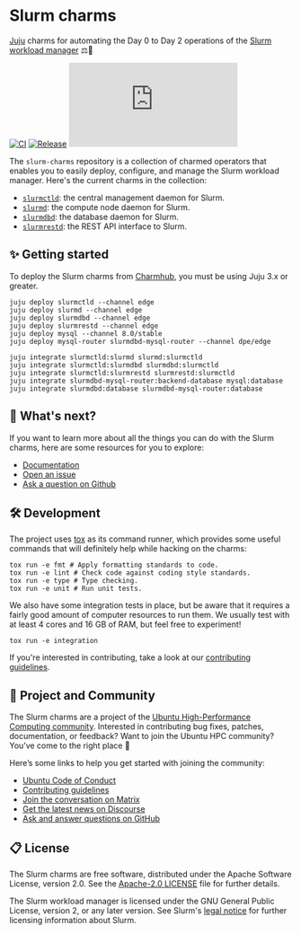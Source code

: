 # Slurm charms

[Juju](https://juju.is) charms for automating the Day 0 to Day 2 operations of the [Slurm workload manager](https://slurm.schedmd.com/overview.html) ⚖️🐧

[![CI](https://github.com/charmed-hpc/slurm-charms/actions/workflows/ci.yaml/badge.svg)](https://github.com/charmed-hpc/slurm-charms/actions/workflows/ci.yaml/badge.svg)
[![Release](https://github.com/charmed-hpc/slurm-charms/actions/workflows/release.yaml/badge.svg)](https://github.com/charmed-hpc/slurm-charms/actions/workflows/release.yaml/badge.svg)
[![Matrix](https://img.shields.io/matrix/ubuntu-hpc%3Amatrix.org?logo=matrix&label=ubuntu-hpc)](https://matrix.to/#/#hpc:ubuntu.com)

The `slurm-charms` repository is a collection of charmed operators that enables you to easily deploy, configure, and manage the Slurm workload manager.
Here's the current charms in the collection:

- [`slurmctld`](./charms/slurmctld/): the central management daemon for Slurm.
- [`slurmd`](./charms/slurmd): the compute node daemon for Slurm.
- [`slurmdbd`](./charms/slurmdbd): the database daemon for Slurm.
- [`slurmrestd`](./charms/slurmrestd/): the REST API interface to Slurm.

## ✨ Getting started

To deploy the Slurm charms from [Charmhub](https://charmhub.io), you must be using Juju 3.x or greater.

```shell
juju deploy slurmctld --channel edge
juju deploy slurmd --channel edge
juju deploy slurmdbd --channel edge
juju deploy slurmrestd --channel edge
juju deploy mysql --channel 8.0/stable
juju deploy mysql-router slurmdbd-mysql-router --channel dpe/edge

juju integrate slurmctld:slurmd slurmd:slurmctld
juju integrate slurmctld:slurmdbd slurmdbd:slurmctld
juju integrate slurmctld:slurmrestd slurmrestd:slurmctld
juju integrate slurmdbd-mysql-router:backend-database mysql:database
juju integrate slurmdbd:database slurmdbd-mysql-router:database
```

## 🤔 What's next?

If you want to learn more about all the things you can do with the Slurm charms, here are some resources for you to explore:

* [Documentation](https://canonical-charmed-hpc.readthedocs-hosted.com/en/latest)
* [Open an issue](https://github.com/charmed-hpc/slurm-charms/issues/new?title=ISSUE+TITLE&body=*Please+describe+your+issue*)
* [Ask a question on Github](https://github.com/orgs/charmed-hpc/discussions/categories/q-a)

## 🛠️ Development

The project uses [tox](tox.wiki) as its command runner, which provides some useful commands that
will definitely help while hacking on the charms:

```shell
tox run -e fmt # Apply formatting standards to code.
tox run -e lint # Check code against coding style standards.
tox run -e type # Type checking.
tox run -e unit # Run unit tests.
```

We also have some integration tests in place, but be aware that it requires a fairly good amount
of computer resources to run them. We usually test with at least 4 cores and 16 GB of RAM, but feel
free to experiment!

```shell
tox run -e integration
```

If you're interested in contributing, take a look at our [contributing guidelines](./CONTRIBUTING.md).

## 🤝 Project and Community

The Slurm charms are a project of the [Ubuntu High-Performance Computing community](https://ubuntu.com/community/governance/teams/hpc).
Interested in contributing bug fixes, patches, documentation, or feedback? Want to join the Ubuntu HPC community? You’ve come to the right place 🤩

Here’s some links to help you get started with joining the community:

* [Ubuntu Code of Conduct](https://ubuntu.com/community/ethos/code-of-conduct)
* [Contributing guidelines](./CONTRIBUTING.md)
* [Join the conversation on Matrix](https://matrix.to/#/#hpc:ubuntu.com)
* [Get the latest news on Discourse](https://discourse.ubuntu.com/c/hpc/151)
* [Ask and answer questions on GitHub](https://github.com/orgs/charmed-hpc/discussions/categories/q-a)

## 📋 License

The Slurm charms are free software, distributed under the Apache Software License, version 2.0.
See the [Apache-2.0 LICENSE](./LICENSE) file for further details.

The Slurm workload manager is licensed under the GNU General Public License, version 2, or any later version.
See Slurm's [legal notice](https://slurm.schedmd.com/disclaimer.html) for further licensing information about Slurm.
